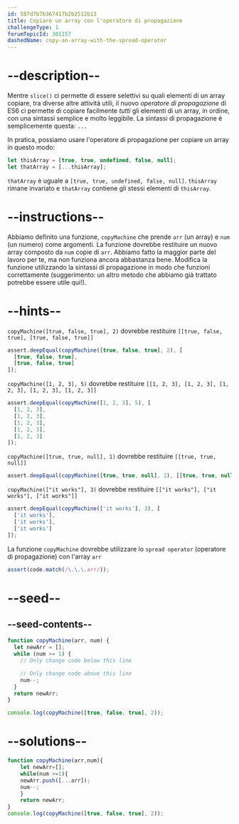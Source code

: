 ```yaml
---
id: 587d7b7b367417b2b2512b13
title: Copiare un array con l'operatore di propagazione
challengeType: 1
forumTopicId: 301157
dashedName: copy-an-array-with-the-spread-operator
---
```


# --description--

Mentre `slice()` ci permette di essere selettivi su quali elementi di un array copiare, tra diverse altre attività utili, il nuovo <dfn>operatore di propagazione</dfn> di ES6 ci permette di copiare facilmente *tutti* gli elementi di un array, in ordine, con una sintassi semplice e molto leggibile. La sintassi di propagazione è semplicemente questa: `...`

In pratica, possiamo usare l'operatore di propagazione per copiare un array in questo modo:

```js
let thisArray = [true, true, undefined, false, null];
let thatArray = [...thisArray];
```

`thatArray` è uguale a `[true, true, undefined, false, null]`. `thisArray` rimane invariato e `thatArray` contiene gli stessi elementi di `thisArray`.

# --instructions--

Abbiamo definito una funzione, `copyMachine` che prende `arr` (un array) e `num` (un numero) come argomenti. La funzione dovrebbe restituire un nuovo array composto da `num` copie di `arr`. Abbiamo fatto la maggior parte del lavoro per te, ma non funziona ancora abbastanza bene. Modifica la funzione utilizzando la sintassi di propagazione in modo che funzioni correttamente (suggerimento: un altro metodo che abbiamo già trattato potrebbe essere utile qui!).

# --hints--

`copyMachine([true, false, true], 2)` dovrebbe restituire `[[true, false, true], [true, false, true]]`

```js
assert.deepEqual(copyMachine([true, false, true], 2), [
  [true, false, true],
  [true, false, true]
]);
```

`copyMachine([1, 2, 3], 5)` dovrebbe restituire `[[1, 2, 3], [1, 2, 3], [1, 2, 3], [1, 2, 3], [1, 2, 3]]`

```js
assert.deepEqual(copyMachine([1, 2, 3], 5), [
  [1, 2, 3],
  [1, 2, 3],
  [1, 2, 3],
  [1, 2, 3],
  [1, 2, 3]
]);
```

`copyMachine([true, true, null], 1)` dovrebbe restituire `[[true, true, null]]`

```js
assert.deepEqual(copyMachine([true, true, null], 1), [[true, true, null]]);
```

`copyMachine(["it works"], 3)` dovrebbe restituire `[["it works"], ["it works"], ["it works"]]`

```js
assert.deepEqual(copyMachine(['it works'], 3), [
  ['it works'],
  ['it works'],
  ['it works']
]);
```

La funzione `copyMachine` dovrebbe utilizzare lo `spread operator` (operatore di propagazione) con l'array `arr`

```js
assert(code.match(/\.\.\.arr/));
```

# --seed--

## --seed-contents--

```js
function copyMachine(arr, num) {
  let newArr = [];
  while (num >= 1) {
    // Only change code below this line

    // Only change code above this line
    num--;
  }
  return newArr;
}

console.log(copyMachine([true, false, true], 2));
```

# --solutions--

```js
function copyMachine(arr,num){
    let newArr=[];
    while(num >=1){
    newArr.push([...arr]);
    num--;
    }
    return newArr;
}
console.log(copyMachine([true, false, true], 2));
```

